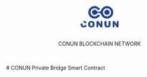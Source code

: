 <br/>
<p align="center">
  <img alt="CONUN preview" src="https://raw.githubusercontent.com/CONUN-Global/conun-homepage/fcc7721617445e0fa571ac00bc8463ee3716ada8/src/assets/icons/conun-logo.svg" height="60" />
  <br><br>
  <p align="center">CONUN BLOCKCHAIN NETWORK</p>
</p>
<br/>
<br/>
# CONUN Private Bridge Smart Contract
